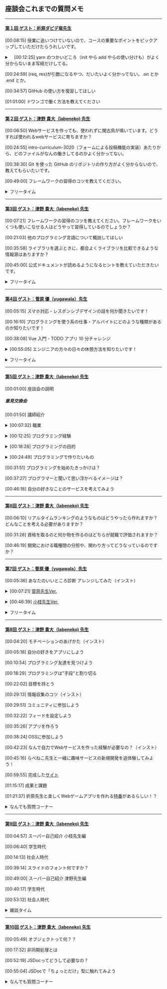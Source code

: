 ## 座談会これまでの質問メモ 

___
<!-- 第1回 -->
#### [第１回 ゲスト：折原ダビデ竜先生][1]

<p>

[00:08:15] 授業に追いつけていないので、コースの重要なポイントをピックアップしていただけたらうれしいです。
</p> 

<details><summary>　[00:12:25] yarn のつかいどころ（init やら add やらの使い分けも）がよく分からないまま写経だけしてる。</summary><p></p>

<p>

[00:14:57] yarn init</p>
<p>[00:16:30] yarn add</p>
<p>[00:21:03] yarn install</p>
</details><p></p>

<p>

[00:24:59] (req, res)が引数になるやつ、だいたいよく分かってない。.on とか .end とか。</p>
<p>[00:34:57] GitHub の使い方を復習してほしい</p>
<p>[01:01:00] ドワンゴで働く方法を教えてください</p>

___

<!-- 第２回 -->
#### [第２回 ゲスト：津野 貴大（labeneko) 先生][2]
  
<p>
  
[00:06:50] Webサービスを作っても、使われずに閑古鳥が鳴いています。どうすれば使われるwebサービスに育ちますか？</p>
<p>[00:24:55] intro-curriculum-3020（フォームによる投稿機能の実装）あたりから、どのファイルがなんの働きしてるのかよく分かってない。</p>
<p>[00:38:30] Git を使った GitHub のリポジトリの作り方がよく分からないので、教えてもらいたいです。</p>
<p>[00:49:00] フレームワークの習得のコツを教えてください。</p>

<details><summary>フリータイム</summary><p></p>
  
<p>
   
[00:56:40] 仕様設計後はまずGitHub上でレポジトリーを作るところから開始するのですか？</p>
<p>[00:57:40] phpのプログラムをlaravelのフレームワークを覚えて書き換えるのは難しいですか？</p>
<p>[00:58:54] docker学んだ方が良いですか？</p>
<p>[00:59:26] curl deスゴ技を紹介してください</p>
<p>[01:00:46] ラベネコさんの個人サイトはどこのサーバーですか？AWSは高いのですか？</p>
<p>[01:01:26] 英語力はどのくらいあると良いでしょうか？おすすめの英語勉強方があれば教えてください</p>
<p>[01:01:52] typo を減らすにはどうすれば良いのでしょうか？</p>
<p>[01:02:12] 今までどんなプログラミング言語を使われてきましたか？</p>
<p>[01:02:50] プログラマーで就職すると、実際はどういう仕事をするんですか？</p>
<p>[01:03:09] ラベネコさんにフォーラムで回答してもらって無茶苦茶助かりました。ありがとうございます！</p>
<p>[01:03:54] 冬のコンテスト、一番しょぼい提出の仕方（弱気）でも挑戦したいです。授業で習ったやつをちょっと変更、でしょうか？4章全部予習したらいけますか？</p>
<p>[01:04:30] scalaの魅力はどんなところですか？？</p>
<p>[01:05:10] laravelはrailsに似ているのですか？</p>
<p>[01:05:22] DBやGit管理に便利なツールってありますか？</p>
</details><p></p>


___

<!-- 第3回 -->
#### [第3回 ゲスト：津野 貴大（labeneko) 先生][3]

<p>
  
[00:07:21] フレームワークの習得のコツを教えてください。フレームワークをいくつも使いこなせる人はどうやって習得しているのでしょうか？</p>
<p>[00:21:03] 他のプログラミング言語について概説してほしい</p>
<p>[00:35:58] ライブラリを選ぶときに、都合よくライブラリを比較できるような情報源はありますか？</p>
<p>[00:45:00] 公式ドキュメントが読めるようになるヒントを教えていただきたいです。</p>

<details><summary>フリータイム</summary><p></p>
  
  <p>
      
[00:54:38] Q◯itaとZe◯n、どちらが優位ですか？笑</p>
</details><p></p>

___

<!-- 第4回 -->
#### [第4回 ゲスト：菅原 優（yugawala）先生][4]

<p>
  
[00:05:15] スマホ対応・レスポンシブデザインの話を何か聞きたいです！</p>
<p>[00:16:10] プログラミングを使う系の仕事・アルバイトにどのような種類があるのか知りたいです！</p>
<p>[00:38:08] Vue 入門 - TODO アプリ 10 分チャレンジ</p>
<details><summary>[00:55:05] エンジニアの方々の日々の休憩方法を知りたいです！</summary><p></p>
  
<p>
    
[00:58:48] 座り仕事だと、腰痛になりませんか？</p>
<p>[00:59:05] 冬は指先冷たくなりませんか？</p>
<p>[00:59:20] コーヒーは必需品？</p>
<p>[00:59:32] 目が痛くなりませんか？</p>
<p>[01:00:13] キーボードに飲み物こぼしたりしますか？</p>

</details><p></p>

<details><summary>フリータイム</summary><p></p>
  
<p>
      
[01:00:50] キーボードは何を使っていますか</p>
<p>[01:01:35] Vue.jsはどのように習得されましたか？</p>
</details><p></p>

___

<!-- 第5回 -->
#### [第5回 ゲスト：津野 貴大（labeneko) 先生][5]

[00:01:00] 座談会の説明

##### 意見交換会
<p>
  
[00:01:50] 講師紹介</p>

<details><summary>[00:07:32] 職業</summary><p></p>
<p>1. 社会人 47.2%<br>
2. 学生（N/S高生、N中生以外） 5.6%<br>
3. 学生（N/S高生、N中生）  25.0%<br>
4. その他 22.2%</p>
</details><p></p>

<details><summary>[00:12:25] プログラミング経験</summary><p></p>
<p>1. 現役エンジニア   17.1%<br>
2. 趣味レベルで経験あり 37.1%<br>
3. ない（パソコン経験はある） 42.9%<br>
4. ない（パソコン初心者） 2.9%</p>
  </details><p></p>

<details><summary>[00:18:28] プログラミングの目的</summary><p></p>
<p>1. プログラマーになりたい 41.9%<br>
2. プログラミングを趣味にしたい 9.7%<br>
3. 作りたいものがある 41.9%<br>
4. その他 6.5%</p>
</details><p></p>

<details><summary>[00:24:49] プログラミングで作りたいもの</summary><p></p>
1. Web サービス 56.3%<br>
2. スマホアプリ 28.1%<br>
3. PCゲーム 6.3%<br>
4. その他 9.4%</p>
</details><p></p>

<p>[00:31:51] プログラミングを始めたきっかけは？</p>

<p>[00:37:27] プログラマーと聞いて思い浮かべるイメージは？</p>

<p>[00:46:18] 自分の好きなことのサービスを考えてみよう</p>

___

<!-- 第6回 -->
#### [第6回 ゲスト：津野 貴大（labeneko) 先生][6]

<p>
  
  [00:06:10] リアルタイムランキングのようなものはどうやったら作れますか？どんなことを考える必要がありますか？</p>
<p>[00:31:28] 資格を取るのと何か物を作るのはどちらが就職で評価されますか？</p>
<p>[00:46:19] 開発における職種間の分担や、関わり方ってどうなっているのですか？</p>

___

<!-- 第7回 -->
#### [第7回 ゲスト：菅原 優（yugawala）先生][7]
  
<p>
  
[00:05:36] あなたのいいところ診断 アレンジしてみた（インスト）</p>
<details><summary>[00:07:21] <a href="https://github.com/yugawala/assessment-su">菅原先生Ver.</a></summary><p></p>
  <p>
    
  [00:11:09] 好きなレイアウトにしてみた（Figma の紹介）</p>
<p>[00:12:34] ベジェ曲線・ベクター画像・SVGファイルの紹介</p>
<p>[00:19:09] [pinterest](https://www.pinterest.jp/) の紹介</p>
<p>[00:21:16] [Web フォント](https://fonts.google.com/)の紹介</p>
<p>[00:25:03] 権利関係の注意</p>
<p>[00:29:25] Web フォントの追加の仕方</p>
<p>[00:30:26] アニメーションをつけてみた</p>
<p>[00:11:09] CSS ファイルを分けてみた</p>
<p>[00:38:14] セマンティック HTML</p>
</details><p></p>

<details><summary>[00:46:39] <a href="https://github.com/hakoeda/nnn_recommender">小枝先生Ver.</a></summary><p></p>
  <p>
    
  [00:46:52] プロ的ビフォーアフター</p>
<p>[00:47:20] index.html</p>
<p>[00:51:14] assessment関数を2行に（コレクション関数）</p>
<p>[00:58:20] タグは作らずにテンプレ式に（spanタグ）</p>
<p>[01:02:42] オブジェクトを使ってわかりやすく</p>
<p>[01:09:50] ボタンを削除してリアルタイムに（oninput）</p>
<p>[01:11:13] 表示のオンオフを1行で（三項演算子）</p>
<p>[01:15:47] document.getElementByIdは省略（変数に入った関数）</p>
<p>[00:11:09] CSS ファイルを分けてみた</p>
<p>[00:38:14] セマンティック HTML</p>
</details><p></p>

<details><summary>フリータイム</summary><p></p>
  
<p>
   
[01:15:47] 三項演算子の補足</p>
<p>[01:23:03] 先生のコードを第一章までを習った学習分で書き直すと、どんなふうになりますか？</p>
<p>[01:24:59] あんなに繋げてしまうとどうやってデバッグするの？</p>
<p>[01:29:41] 菅原先生と、小枝先生の今回のいいところ診断の製作時間はどれくらいかかりましたか？</p>
</details><p></p>

___

<!-- 第8回 -->
#### [第8回 ゲスト：津野 貴大（labeneko) 先生][8]
  
<p>
  
[00:04:20] モチベーションのあげかた（インスト）</p>
<p>[00:05:18] 自分の好きをアプリにしよう</p>
<p>[00:10:54] プログラミング友達を見つけよう</p>
<p>[00:18:29] プログラミングは"手段"と割り切る</p>
<p>[00:22:02] 目標を持とう</p>
<p>[00:29:13] 情報収集のコツ（インスト）</p>
<p>[00:29:51] コミュニティに参加しよう</p>
<p>[00:32:22] フィードを設定しよう</p>
<p>[00:35:26] アプリを作ろう</p>
<p>[00:38:24] OSSに参加しよう</p>
<p>[00:42:23] なんで自力でWebサービスを作った経験が必要なの？（インスト）</p>
<p>[00:45:16] らべねこ先生と一緒に趣味サービスの新規開発を追体験してみよう！</p>
<p>[00:59:55] 完成した<a href="https://labeneko.github.io/translate-relay/index.html">サイト</a></p>
<p>[01:15:17] 成果と課題</p>
<p>[01:21:37] 折原先生と楽しくWebゲームアプリを作れる<a href="https://www.nnn.ed.nico/lessons/482531625">特番</a>があるらしい！？</p>


<details><summary>なんでも質問コーナー</summary><p></p>
  
<p>
   
[01:25:33] アイディアはあっても技術が追い付かない</p>
<p>[01:28:16] Amazonのレコメンドエンジン　使いたいのですけど、アクセスが少ない時は簡単なロジック組んだほうが自分のサービスは良いですか？</p>
<p>[01:28:47] アプリはまずは一日で作れるような簡単なものから作り始めると良いでしょうか？</p>
<p>[01:30:08] らべねこ先生はゲームを作られたことはありますか？</p>
</details><p></p>

___

<!-- 第9回 -->
#### [第9回 ゲスト：津野 貴大（labeneko) 先生][9]
  
<p>
  
[00:04:57] スーパー自己紹介 小枝先生編</p>
<p>[00:06:40] 学生時代</p>
<p>[00:14:13] 社会人時代</p>
<p>[00:39:14] スライドのフォント何ですか？</p>
<p>[00:49:00] スーパー自己紹介 津野先生編</p>
<p>[00:40:17] 学生時代</p>
<p>[00:53:12] 社会人時代</p>

<details><summary>雑談タイム</summary><p></p>
  
<p>
   
[01:13:39] 小枝先生の趣味の話</p>
<p>[01:16:41] ゲームはMACでできるんですか？</p>
<p>[01:16:49] マイクラでもプログラミングされているのですか？</p>
<p>[01:18:14] どのように勉強をされるんですか？教材など、、、</p>
<p>[01:19:20] ゲーム用のパソコンスペック高そう</p>
<p>[01:19:35] 仕事を続ける上で大事にされていることは何ですか？</p>
<p>[01:21:21] プログラムの得意言語はありますか？</p>
<p>[01:21:36] エンジニアって有名大卒が多いんですか</p>
<p>[01:21:45] エンジニアってどこか所属ですか？ソロだとちゃんと仕事あるの？</p>
<p>[01:22:14] コミュニケーションを高める工夫とかしましたか？</p>
<p>[01:22:45] 環境は拘る方？</p>
<p>[01:22:45] コミュニケーションが苦手なのでチームワークは不安です</p>
<p>[01:23:59] 津野先生のターン</p>
<p>[01:24:00] 海外FX 1分で１０万溶かした</p>
<p>[01:24:25] １日仕事が8時間だと、途中で集中力が切れてしまうのですが、仕事に集中するための工夫はされていますか？</p>
<p>[01:26:24] プログラミングしていると気が付くと徹夜になったりしますか？</p>
<p>[01:28:40] コミュニケーションで相手の悪口を言わないコツとかありますか＞悪評コメントなど</p>
  
</details><p></p>

___

<!-- 第10回 -->
#### [第10回 ゲスト：津野 貴大（labeneko) 先生][10]
  
<p>
  
[00:05:49] オブジェクトって何？？</p>
<p>[00:17:32] 非同期処理とは</p>
<p>[00:52:19] JSDocってどうして必要なの？</p>
<p>[00:55:04] JSDocで「ちょっとだけ」型に触れてみよう</p>

<details><summary>なんでも質問コーナー</summary><p></p>
  
<p>
   
[01:21:48] 折原先生は来年からプレシデントでいなくなるんですか？</p>
<p>[01:23:15] 消費税のプログラムはJSDocなしでも実装できますか？</p>
<p>[01:23:43] user strictって厳格モードもJSDOCと同じような感じ？</p>
<p>[01:25:24] レベルアップ講座は定期的に開催されるんですか？</p>
<p>[01:26:43] オブジェクト指向について知りたいです</p>
<p>[01:27:59] 本が合わないこともあるのですね</p>
<p>[01:29:18] TypeScriptの講座ってできませんか？</p>
<p>[01:27:59] 本が合わないこともあるのですね</p>

</details><p></p>




<!-- 動画 URL -->
[1]:https://www.nnn.ed.nico/lessons/482531138
[2]:https://www.nnn.ed.nico/lessons/482531180
[3]:https://www.nnn.ed.nico/lessons/482531200
[4]:https://www.nnn.ed.nico/lessons/482531201
[5]:https://www.nnn.ed.nico/lessons/482531574
[6]:https://www.nnn.ed.nico/lessons/482531575
[7]:https://www.nnn.ed.nico/lessons/482531576
[8]:https://www.nnn.ed.nico/lessons/482531577
[9]:https://www.nnn.ed.nico/lessons/482531578
[10]:https://www.nnn.ed.nico/lessons/482531579
